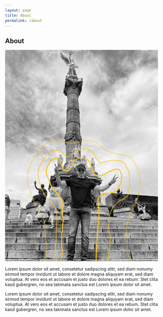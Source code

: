 ```yaml
---
layout: page
title: About
permalink: /about
---
```


<article class="pa3 pa5-ns">
  <h1 class="f2">About</h1>
  <img src="assets/alan.jpg" class="w-100 f5 measure" alt="Photo of outer space">
  <p class="measure lh-copy">
    Lorem ipsum dolor sit amet, consetetur sadipscing elitr, sed diam nonumy eirmod
    tempor invidunt ut labore et dolore magna aliquyam erat, sed diam voluptua. At
    vero eos et accusam et justo duo dolores et ea rebum. Stet clita kasd gubergren,
    no sea takimata sanctus est Lorem ipsum dolor sit amet.
  </p>
  <p class="measure lh-copy">
    Lorem ipsum dolor sit amet, consetetur sadipscing elitr, sed diam nonumy eirmod
    tempor invidunt ut labore et dolore magna aliquyam erat, sed diam voluptua. At
    vero eos et accusam et justo duo dolores et ea rebum. Stet clita kasd gubergren,
    no sea takimata sanctus est Lorem ipsum dolor sit amet.
  </p>
</article>
